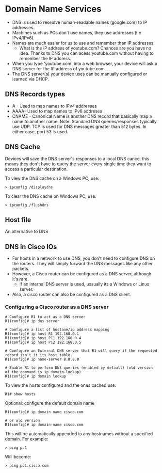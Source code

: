 # Domain Name Services
- DNS is used to reseolve human-readable names (google.com) to IP addresses.
- Machines such as PCs don't use names, they use addresses (i.e IPv4/IPv6).
- Names are much easier for us to use and remember than IP addresses.
    - What is the IP address of youtube.com? Chances are you have no idea. Thanks to DNS you can acess youtube.com without having to remember the IP address.
- When you type 'youtube.com' into a web browser, your device will ask a DNS server for the IP address of youtube.com.
- The DNS server(s) your device uses can be manually configured or learned via DHCP.


## DNS Records types 
- A - Used to map names to IPv4 addresses
- AAAA- Used to map names to IPv6 addreses
- CNAME - Canonical Name is another DNS record that basically map a name to another name.
Note: Standard DNS queries/responses typically use UDP. TCP is used for DNS messages greater than 512 bytes. In either case, port 53 is used.

## DNS Cache
Devices will save the DNS server's responses to a local DNS cance. this means they don't have to query the server every single time they want to access a particular destination.

To view the DNS cache on a Windows PC, use:
```
> ipconfig /displaydns
```

To clear the DNS cache on Windows PC, use:
```
> ipconfig /flushdns
```

## Host file
An alternative to DNS

## DNS in Cisco IOs
- For hosts in a network to use DNS, you don't need to configure DNS on the routers. They will simply forward the DNS messages like any other packets.
- However, a Cisco router can be configured as a DNS server, although it's rare.
    - If an internal DNS server is used, ussually its a Windows or Linux server.
- Also, a cisco router can also be configured as a DNS client.

### Configuring a Cisco router as a DNS server
```
# Configure R1 to act as a DNS server
R1(config)# ip dns server

# Configure a list of hostane/ip address mapping
R1(config)# ip host R1 192.168.0.1
R1(config)# ip host PC1 192.168.0.4
R1(config)# ip host PC2 192.168.0.5

# Configure an External DNS server that R1 will query if the requested record isn't it its host table.
R1(config)# ip name-server 8.8.8.8

# Enable R1 to perform DNS queries (enabled by default) (old version of the command is ip domain-lookup)
R1(config)# ip domain lookup
```

To view the hosts configured and the ones cached use:
```
R1# show hosts
```

Optional: configure the default domain name
```
R1(config)# ip domain name cisco.com

# or old version
R1(config)# ip domain-name cisco.com

```
This will be automatically appended to any hostnames without a specified domain.
For example:

```
> ping pc1
```
Will become:
```
> ping pc1.cisco.com
```


